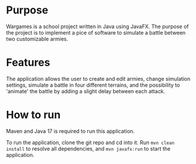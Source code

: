 # Purpose
Wargames is a school project written in Java using JavaFX. The purpose of the project is to implement a pice of software to simulate a battle between two customizable armies.
# Features
The application allows the user to create and edit armies, change simulation settings, simulate a battle in four different terrains, and the possibility to 'animate' the battle by adding a slight delay between each attack.
# How to run
Maven and Java 17 is required to run this application.

To run the application, clone the git repo and cd into it. Run `mvn clean install` to resolve all dependencies, and `mvn javafx:run` to start the application.